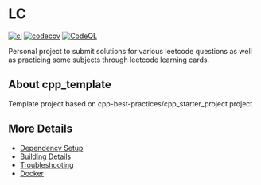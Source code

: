 # LC

[![ci](https://github.com/emregozek/cpp_template/actions/workflows/ci.yml/badge.svg)](https://github.com/emregozek/cpp_template/actions/workflows/ci.yml)
[![codecov](https://codecov.io/gh/emregozek/cpp_template/branch/main/graph/badge.svg)](https://codecov.io/gh/emregozek/cpp_template)
[![CodeQL](https://github.com/emregozek/cpp_template/actions/workflows/codeql-analysis.yml/badge.svg)](https://github.com/emregozek/cpp_template/actions/workflows/codeql-analysis.yml)

Personal project to submit solutions for various leetcode questions as well as practicing some subjects through leetcode learning cards.

## About cpp_template
Template project based on cpp-best-practices/cpp_starter_project project


## More Details

 * [Dependency Setup](README_dependencies.md)
 * [Building Details](README_building.md)
 * [Troubleshooting](README_troubleshooting.md)
 * [Docker](README_docker.md)

